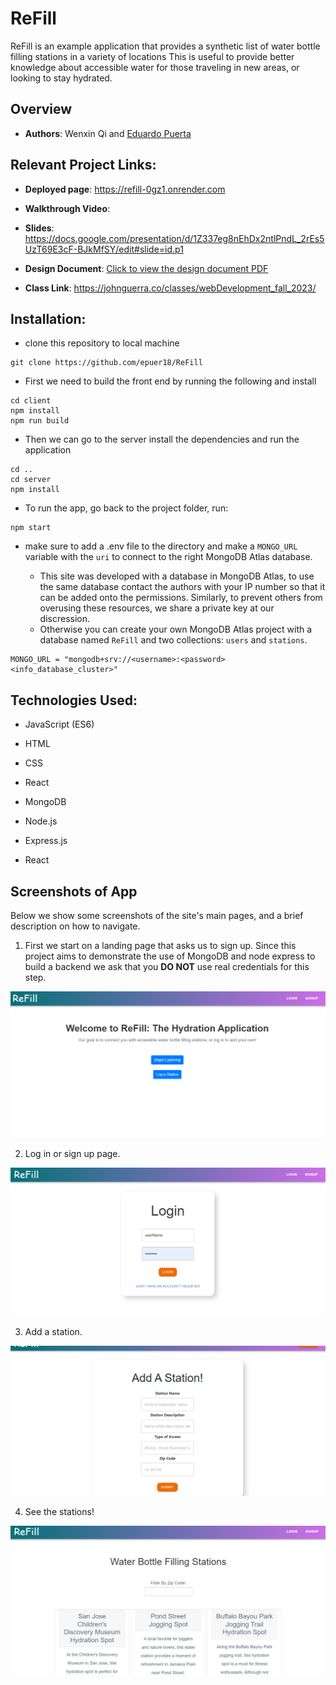 # ReFill

ReFill is an example application that provides a synthetic list of water bottle filling stations in a variety of locations This is useful to provide better knowledge about accessible water for those traveling in new areas, or looking to stay hydrated.

## Overview

- **Authors**: Wenxin Qi and [Eduardo Puerta](epuer18.github.io/personalWebPage)

## Relevant Project Links:

- **Deployed page**: https://refill-0gz1.onrender.com

- **Walkthrough Video**:

- **Slides**: https://docs.google.com/presentation/d/1Z337eg8nEhDx2ntlPndL_2rEs5UzT69E3cF-BJkMfSY/edit#slide=id.p1

- **Design Document**: [Click to view the design document PDF](designDoc/CS5610_Project3.pdf)

- **Class Link**: https://johnguerra.co/classes/webDevelopment_fall_2023/

## Installation:

- clone this repository to local machine

```
git clone https://github.com/epuer18/ReFill
```

- First we need to build the front end by running the following and install

```
cd client
npm install
npm run build
```

- Then we can go to the server install the dependencies and run the application

```
cd ..
cd server
npm install
```

- To run the app, go back to the project folder, run:

```
npm start

```

- make sure to add a .env file to the directory and make a `MONGO_URL` variable with the `uri` to connect to the right MongoDB Atlas database.

  - This site was developed with a database in MongoDB Atlas, to use the same database contact the authors with your IP number so that it can be added onto the permissions. Similarly, to prevent others from overusing these resources, we share a private key at our discression.
  - Otherwise you can create your own MongoDB Atlas project with a database named `ReFill` and two collections: `users` and `stations`.

```
MONGO_URL = "mongodb+srv://<username>:<password><info_database_cluster>"
```

## Technologies Used:

- JavaScript (ES6)
- HTML
- CSS
- React

- MongoDB
- Node.js
- Express.js
- React

## Screenshots of App

Below we show some screenshots of the site's main pages, and a brief description on how to navigate.

1. First we start on a landing page that asks us to sign up. Since this project aims to demonstrate the use of MongoDB and node express to build a backend we ask that you **DO NOT** use real credentials for this step.

![Screenshot of Landing page](/designDocs/screenshot_home.png)

2. Log in or sign up page.

![Screenshot of Landing page](/designDocs/screenshot_login.png)

3. Add a station.

![Screenshot of Landing page](/designDocs/screenshot_addstations.png)

4. See the stations!

![Screenshot of services to be booked](/designDocs/screenshot_stations.png)
